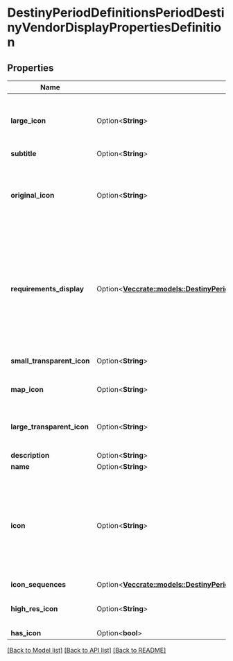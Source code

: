 # DestinyPeriodDefinitionsPeriodDestinyVendorDisplayPropertiesDefinition

## Properties

Name | Type | Description | Notes
------------ | ------------- | ------------- | -------------
**large_icon** | Option<**String**> | I regret calling this a \"large icon\". It's more like a medium-sized image with a picture of the vendor's mug on it, trying their best to look cool. Not what one would call an icon. | [optional]
**subtitle** | Option<**String**> |  | [optional]
**original_icon** | Option<**String**> | If we replaced the icon with something more glitzy, this is the original icon that the vendor had according to the game's content. It may be more lame and/or have less razzle-dazzle. But who am I to tell you which icon to use. | [optional]
**requirements_display** | Option<[**Vec<crate::models::DestinyPeriodDefinitionsPeriodDestinyVendorRequirementDisplayEntryDefinition>**](Destiny.Definitions.DestinyVendorRequirementDisplayEntryDefinition.md)> | Vendors, in addition to expected display property data, may also show some \"common requirements\" as statically defined definition data. This might be when a vendor accepts a single type of currency, or when the currency is unique to the vendor and the designers wanted to show that currency when you interact with the vendor. | [optional]
**small_transparent_icon** | Option<**String**> | This is the icon used in parts of the game UI such as the vendor's waypoint. | [optional]
**map_icon** | Option<**String**> | This is the icon used in the map overview, when the vendor is located on the map. | [optional]
**large_transparent_icon** | Option<**String**> | This is apparently the \"Watermark\". I am not certain offhand where this is actually used in the Game UI, but some people may find it useful. | [optional]
**description** | Option<**String**> |  | [optional]
**name** | Option<**String**> |  | [optional]
**icon** | Option<**String**> | Note that \"icon\" is sometimes misleading, and should be interpreted in the context of the entity. For instance, in Destiny 1 the DestinyRecordBookDefinition's icon was a big picture of a book.  But usually, it will be a small square image that you can use as... well, an icon.  They are currently represented as 96px x 96px images. | [optional]
**icon_sequences** | Option<[**Vec<crate::models::DestinyPeriodDefinitionsPeriodCommonPeriodDestinyIconSequenceDefinition>**](Destiny.Definitions.Common.DestinyIconSequenceDefinition.md)> |  | [optional]
**high_res_icon** | Option<**String**> | If this item has a high-res icon (at least for now, many things won't), then the path to that icon will be here. | [optional]
**has_icon** | Option<**bool**> |  | [optional]

[[Back to Model list]](../README.md#documentation-for-models) [[Back to API list]](../README.md#documentation-for-api-endpoints) [[Back to README]](../README.md)


